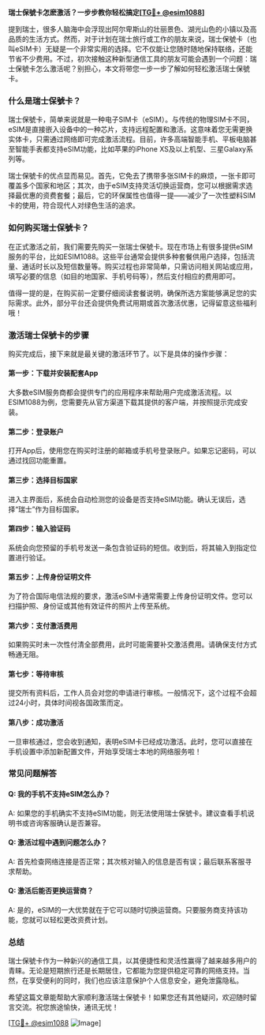 **瑞士保號卡怎麽激活？一步步教你轻松搞定[[TG💪+ @esim1088](https://t.me/s/esim1088)]**

提到瑞士，很多人脑海中会浮现出阿尔卑斯山的壮丽景色、湖光山色的小镇以及高品质的生活方式。然而，对于计划在瑞士旅行或工作的朋友来说，瑞士保號卡（也叫eSIM卡）无疑是一个非常实用的选择。它不仅能让您随时随地保持联络，还能节省不少费用。不过，初次接触这种新型通信工具的朋友可能会遇到一个问题：瑞士保號卡怎么激活呢？别担心，本文将带您一步一步了解如何轻松激活瑞士保號卡。

### 什么是瑞士保號卡？

瑞士保號卡，简单来说就是一种电子SIM卡（eSIM）。与传统的物理SIM卡不同，eSIM是直接嵌入设备中的一种芯片，支持远程配置和激活。这意味着您无需更换实体卡，只需通过网络即可完成激活流程。目前，许多高端智能手机、平板电脑甚至智能手表都支持eSIM功能，比如苹果的iPhone XS及以上机型、三星Galaxy系列等。

瑞士保號卡的优点显而易见。首先，它免去了携带多张SIM卡的麻烦，一张卡即可覆盖多个国家和地区；其次，由于eSIM支持灵活切换运营商，您可以根据需求选择最优惠的资费套餐；最后，它的环保属性也值得一提——减少了一次性塑料SIM卡的使用，符合现代人对绿色生活的追求。

### 如何购买瑞士保號卡？

在正式激活之前，我们需要先购买一张瑞士保號卡。现在市场上有很多提供eSIM服务的平台，比如ESIM1088。这些平台通常会提供多种套餐供用户选择，包括流量、通话时长以及短信数量等。购买过程也非常简单，只需访问相关网站或应用，填写必要的信息（如目的地国家、手机号码等），然后支付相应的费用即可。

值得一提的是，在购买前一定要仔细阅读套餐说明，确保所选方案能够满足您的实际需求。此外，部分平台还会提供免费试用期或首次激活优惠，记得留意这些福利哦！

### 激活瑞士保號卡的步骤

购买完成后，接下来就是最关键的激活环节了。以下是具体的操作步骤：

#### 第一步：下载并安装配套App
大多数eSIM服务商都会提供专门的应用程序来帮助用户完成激活流程。以ESIM1088为例，您需要先从官方渠道下载其提供的客户端，并按照提示完成安装。

#### 第二步：登录账户
打开App后，使用您在购买时注册的邮箱或手机号登录账户。如果忘记密码，可以通过找回功能重置。

#### 第三步：选择目标国家
进入主界面后，系统会自动检测您的设备是否支持eSIM功能。确认无误后，选择“瑞士”作为目标国家。

#### 第四步：输入验证码
系统会向您预留的手机号发送一条包含验证码的短信。收到后，将其输入到指定位置进行验证。

#### 第五步：上传身份证明文件
为了符合国际电信法规的要求，激活eSIM卡通常需要上传身份证明文件。您可以扫描护照、身份证或其他有效证件的照片上传至系统。

#### 第六步：支付激活费用
如果购买时未一次性付清全部费用，此时可能需要补交激活费用。请确保支付方式畅通无阻。

#### 第七步：等待审核
提交所有资料后，工作人员会对您的申请进行审核。一般情况下，这个过程不会超过24小时，具体时间视各国政策而定。

#### 第八步：成功激活
一旦审核通过，您会收到通知，表明eSIM卡已经成功激活。此时，您可以直接在手机设置中添加新配置文件，开始享受瑞士本地的网络服务啦！

### 常见问题解答

#### Q: 我的手机不支持eSIM怎么办？
A: 如果您的手机确实不支持eSIM功能，则无法使用瑞士保號卡。建议查看手机说明书或咨询客服确认是否兼容。

#### Q: 激活过程中遇到问题怎么办？
A: 首先检查网络连接是否正常；其次核对输入的信息是否有误；最后联系客服寻求帮助。

#### Q: 激活后能否更换运营商？
A: 是的，eSIM的一大优势就在于它可以随时切换运营商。只要服务商支持该功能，您就可以轻松更改资费计划。

### 总结

瑞士保號卡作为一种新兴的通信工具，以其便捷性和灵活性赢得了越来越多用户的青睐。无论是短期旅行还是长期居住，它都能为您提供稳定可靠的网络支持。当然，在享受便利的同时，我们也应该注意保护个人信息安全，避免泄露隐私。

希望这篇文章能帮助大家顺利激活瑞士保號卡！如果您还有其他疑问，欢迎随时留言交流。祝您旅途愉快，通讯无忧！

[[TG💪+ @esim1088](https://t.me/s/esim1088) ![Image](https://i.postimg.cc/4NQfJmqS/Snipaste-2025-05-13-00-14-12.png)]